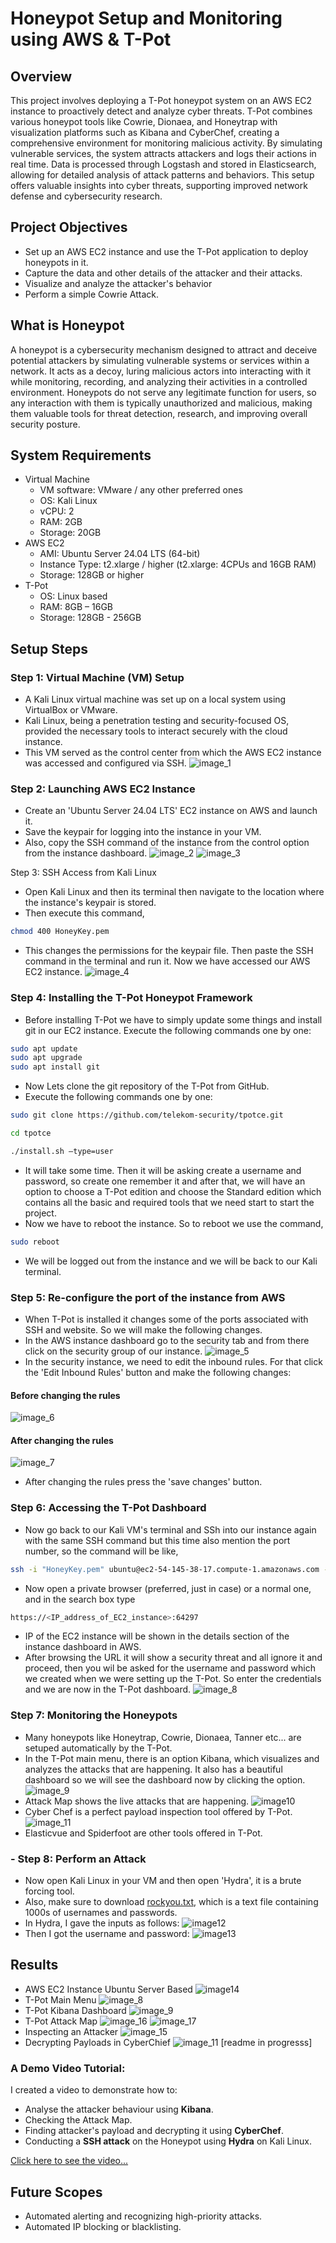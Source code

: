 # Honeypot Setup and Monitoring using AWS & T-Pot
## Overview
This project involves deploying a T-Pot honeypot system on an AWS EC2 instance to proactively detect and analyze cyber threats. T-Pot combines various honeypot tools like Cowrie, Dionaea, and Honeytrap with visualization platforms such as Kibana and CyberChef, creating a comprehensive environment for monitoring malicious activity. By simulating vulnerable services, the system attracts attackers and logs their actions in real time. Data is processed through Logstash and stored in Elasticsearch, allowing for detailed analysis of attack patterns and behaviors. This setup offers valuable insights into cyber threats, supporting improved network defense and cybersecurity research.

## Project Objectives
- Set up an AWS EC2 instance and use the T-Pot application to deploy honeypots in it.
- Capture the data and other details of the attacker and their attacks.
- Visualize and analyze the attacker's behavior
- Perform a simple Cowrie Attack.

## What is Honeypot
A honeypot is a cybersecurity mechanism designed to attract and deceive potential attackers by simulating vulnerable systems or services within a network. It acts as a decoy, luring malicious actors into interacting with it while monitoring, recording, and analyzing their activities in a controlled environment. Honeypots do not serve any legitimate function for users, so any interaction with them is typically unauthorized and malicious, making them valuable tools for threat detection, research, and improving overall security posture.

## System Requirements
- Virtual Machine
  - VM software: VMware / any other preferred ones
  - OS: Kali Linux
  - vCPU: 2
  - RAM: 2GB
  - Storage: 20GB
- AWS EC2
  - AMI: Ubuntu Server 24.04 LTS (64-bit)
  - Instance Type: t2.xlarge / higher  (t2.xlarge: 4CPUs and 16GB RAM)
  - Storage: 128GB or higher
- T-Pot 
  - OS: Linux based
  - RAM: 8GB – 16GB
  - Storage: 128GB - 256GB

## Setup Steps
### Step 1: Virtual Machine (VM) Setup
- A Kali Linux virtual machine was set up on a local system using VirtualBox or VMware.
- Kali Linux, being a penetration testing and security-focused OS, provided the necessary tools to interact securely with the cloud instance.
- This VM served as the control center from which the AWS EC2 instance was accessed and configured via SSH.
![image_1](images/1.png)

### Step 2: Launching AWS EC2 Instance 
- Create an 'Ubuntu Server 24.04 LTS' EC2  instance on AWS and launch it.
- Save the keypair for logging into the instance in your VM.
- Also, copy the SSH command of the instance from the control option from the instance dashboard.
![image_2](images/2.png)
![image_3](images/3.png)

Step 3: SSH Access from Kali Linux 
- Open Kali Linux and then its terminal then navigate to the location where the instance's keypair is stored.
- Then execute this command, 
```sh
chmod 400 HoneyKey.pem
```
- This changes the permissions for the keypair file.
Then paste the SSH command in the terminal and run it. Now we have accessed our AWS EC2 instance.
![image_4](images/4.png)

### Step 4: Installing the T-Pot Honeypot Framework 
- Before installing T-Pot we have to simply update some things and install git in our EC2 instance.
Execute the following commands one by one:
```sh
sudo apt update
sudo apt upgrade
sudo apt install git
```
- Now Lets clone the git repository of the T-Pot from GitHub.
- Execute the following commands one by one:
```sh
sudo git clone https://github.com/telekom-security/tpotce.git

cd tpotce

./install.sh –type=user
```
- It will take some time. Then it will be asking create a username and password, so create one remember it and after that, we will have an option to choose a T-Pot edition and choose the Standard edition which contains all the basic and required tools that we need start to start the project.
- Now we have to reboot the instance. So to reboot we use the command, 
```sh
sudo reboot
```
- We will be logged out from the instance and we will be back to our Kali terminal.

### Step 5: Re-configure the port of the instance from AWS
- When T-Pot is installed it changes some of the ports associated with SSH and website. So we will make the following changes.
- In the AWS instance dashboard go to the security tab and from there click on the security group of our instance.
![image_5](images/5.png)
- In the security instance, we need to edit the inbound rules. For that click the 'Edit Inbound Rules' button and make the following changes:
#### Before changing the rules
![image_6](images/6.png)
#### After changing the rules
![image_7](images/7.png)
- After changing the rules press the 'save changes' button.

### Step 6: Accessing the T-Pot Dashboard 
- Now go back to our Kali VM's terminal and SSh into our instance again with the same SSH command but this time also mention the port number, so the command will be like, 
```sh
ssh -i "HoneyKey.pem" ubuntu@ec2-54-145-38-17.compute-1.amazonaws.com -p 64295
```
- Now open a private browser (preferred, just in case) or a normal one, and in the search box type 
```sh
https://<IP_address_of_EC2_instance>:64297
``` 
- IP of the EC2 instance will be shown in the details section of the instance dashboard in AWS.
- After browsing the URL it will show a security threat and all ignore it and proceed, then you wil be asked for the username and password which we created when we were setting up the T-Pot. So enter the credentials and we are now in the T-Pot dashboard.
![image_8](images/8.png)

### Step 7: Monitoring the Honeypots
- Many honeypots like Honeytrap, Cowrie, Dionaea, Tanner etc... are setuped automatically by the T-Pot.
- In the T-Pot main menu, there is an option Kibana, which visualizes and analyzes the attacks that are happening. It also has a beautiful dashboard so we will see the dashboard now by clicking the option.
![image_9](images/9.png)
- Attack Map shows the live attacks that are happening.
![image10](images/10.png)
- Cyber Chef is a perfect payload inspection tool offered by T-Pot. 
![image_11](images/11.png)
- Elasticvue and Spiderfoot are other tools offered in T-Pot.

### - Step 8: Perform an Attack
- Now open Kali Linux in your VM and then open 'Hydra', it is a brute forcing tool.
- Also, make sure to download [rockyou.txt](https://github.com/brannondorsey/naive-hashcat/releases/download/data/rockyou.txt), which is a text file containing 1000s of usernames and passwords.
- In Hydra, I gave the inputs as follows:
![image12](images/12.png)
- Then I got the username and password:
![image13](images/13.png)

## Results
- AWS EC2 Instance Ubuntu Server Based
![image14](images/14.png)
- T-Pot Main Menu
![image_8](images/8.png)
- T-Pot Kibana Dashboard
![image_9](images/9.png)
- T-Pot Attack Map
![image_16](images/16.png)
![image_17](images/17.png)
- Inspecting an Attacker
![image_15](images/15.png)
- Decrypting Payloads in CyberChief
![image_11](images/11.png)
[readme in progresss]

### A Demo Video Tutorial: 
I created a video to demonstrate how to:
- Analyse the attacker behaviour using **Kibana**.
- Checking the Attack Map.
- Finding attacker's payload and decrypting it using **CyberChef**.
- Conducting a **SSH attack** on the Honeypot using **Hydra** on Kali Linux.

[Click here to see the video...](https://drive.google.com/file/d/16mpD3I36R_OmkvQvQ7qpOPQBNUph_TyQ/view?usp=sharing)


## Future Scopes
- Automated alerting and recognizing high-priority attacks.
- Automated IP blocking or blacklisting.

